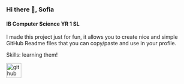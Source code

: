 ### Hi there 👋, Sofia
#### IB Computer Science YR 1 SL
I made this project just for fun, it allows you to create nice and simple GitHub Readme files that you can copy/paste and use in your profile.

Skills: learning them!



[<img src='https://cdn.jsdelivr.net/npm/simple-icons@3.0.1/icons/github.svg' alt='github' height='40'>](https://github.com/barresof002)  

